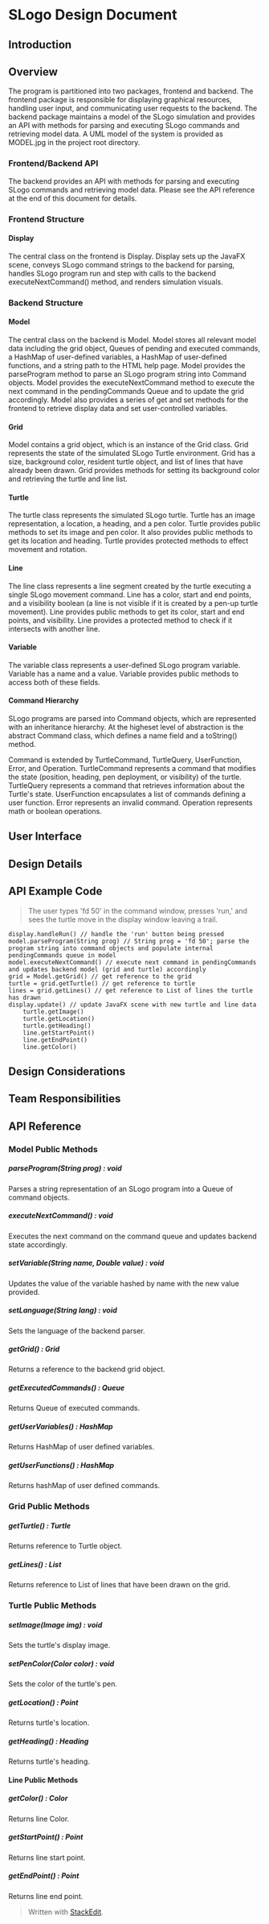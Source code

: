 # SLogo Design Document

## Introduction

## Overview
The program is partitioned into two packages, frontend and backend. The frontend package is responsible for displaying graphical resources, handling user input, and communicating user requests to the backend. The backend package maintains a model of the SLogo simulation and provides an API with methods for parsing and executing SLogo commands and retrieving model data. A UML model of the system is provided as MODEL.jpg in the project root directory.

### Frontend/Backend API
The backend provides an API with methods for parsing and executing SLogo commands and retrieving model data. Please see the API reference at the end of this document for details.

### Frontend Structure
#### Display
The central class on the frontend is Display. Display sets up the JavaFX scene, conveys SLogo command strings to the backend for parsing, handles SLogo program run and step with calls to the backend executeNextCommand() method, and renders simulation visuals.

### Backend Structure
#### Model
The central class on the backend is Model. Model stores all relevant model data including the grid object, Queues of pending and executed commands, a HashMap of user-defined variables, a HashMap of user-defined functions, and a string path to the HTML help page. Model provides the parseProgram method to parse an SLogo program string into Command objects. Model provides the executeNextCommand method to execute the next command in the pendingCommands Queue and to update the grid accordingly. Model also provides a series of get and set methods for the frontend to retrieve display data and set user-controlled variables.

#### Grid
Model contains a grid object, which is an instance of the Grid class. Grid represents the state of the simulated SLogo Turtle environment. Grid has a size, background color, resident turtle object, and list of lines that have already been drawn. Grid provides methods for setting its background color and retrieving the turtle and line list.

#### Turtle
The turtle class represents the simulated SLogo turtle. Turtle has an image representation, a location, a heading, and a pen color. Turtle provides public methods to set its image and pen color. It also provides public methods to get its location and heading. Turtle provides protected methods to effect movement and rotation.

#### Line
The line class represents a line segment created by the turtle executing a single SLogo movement command. Line has a color, start and end points, and a visibility boolean (a line is not visible if it is created by a pen-up turtle movement). Line provides public methods to get its color, start and end points, and visibility. Line provides a protected method to check if it intersects with another line.

#### Variable
The variable class represents a user-defined SLogo program variable. Variable has a name and a value. Variable provides public methods to access both of these fields. 

#### Command Hierarchy
SLogo programs are parsed into Command objects, which are represented with an inheritance hierarchy. At the higheset level of abstraction is the abstract Command class, which defines a name field and a toString() method. 

Command is extended by TurtleCommand, TurtleQuery, UserFunction, Error, and Operation. TurtleCommand represents a command that modifies the state (position, heading, pen deployment, or visibility) of the turtle. TurtleQuery represents a command that retrieves information about the Turtle's state. UserFunction encapsulates a list of commands defining a user function. Error represents an invalid command. Operation represents math or boolean operations.

## User Interface

## Design Details

## API Example Code
> The user types 'fd 50' in the command window, presses 'run,' and sees the turtle move in the display window leaving a trail.

<pre><code>display.handleRun() // handle the 'run' button being pressed
model.parseProgram(String prog) // String prog = 'fd 50'; parse the program string into command objects and populate internal pendingCommands queue in model
model.executeNextCommand() // execute next command in pendingCommands and updates backend model (grid and turtle) accordingly
grid = Model.getGrid() // get reference to the grid
turtle = grid.getTurtle() // get reference to turtle
lines = grid.getLines() // get reference to List of lines the turtle has drawn
display.update() // update JavaFX scene with new turtle and line data
	turtle.getImage()
	turtle.getLocation()
	turtle.getHeading()
	line.getStartPoint()
	line.getEndPoint()
	line.getColor()
</pre></code>


## Design Considerations

## Team Responsibilities

## API Reference
### Model Public Methods
##### parseProgram(String prog) : void
Parses a string representation of an SLogo program into a Queue of command objects.
##### executeNextCommand() : void
Executes the next command on the command queue and updates backend state accordingly. 
##### setVariable(String name, Double value) : void
Updates the value of the variable hashed by name with the new value provided.
##### setLanguage(String lang) : void
Sets the language of the backend parser.
##### getGrid() : Grid
Returns a reference to the backend grid object.
##### getExecutedCommands() : Queue
Returns Queue of executed commands.
##### getUserVariables() : HashMap
Returns HashMap of user defined variables.
##### getUserFunctions() : HashMap
Returns hashMap of user defined commands.

### Grid Public Methods
##### getTurtle() : Turtle
Returns reference to Turtle object.
##### getLines() : List
Returns reference to List of lines that have been drawn on the grid.

### Turtle Public Methods
##### setImage(Image img) : void
Sets the turtle's display image.
##### setPenColor(Color color) : void
Sets the color of the turtle's pen. 
##### getLocation() : Point
Returns turtle's location.
##### getHeading() : Heading
Returns turtle's heading.

#### Line Public Methods
##### getColor() : Color
Returns line Color.
##### getStartPoint() : Point
Returns line start point.
##### getEndPoint() : Point
Returns line end point.



> Written with [StackEdit](https://stackedit.io/).
